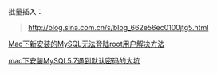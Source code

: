 批量插入：
> http://blog.sina.com.cn/s/blog_662e56ec0100jtg5.html

[Mac下新安装的MySQL无法登陆root用户解决方法](http://www.euryugasaki.com/archives/853)

[mac下安装MySQL5.7遇到默认密码的大坑](http://xiaorui.cc/2016/01/20/mac%E4%B8%8B%E5%AE%89%E8%A3%85mysql5-7%E9%81%87%E5%88%B0%E9%BB%98%E8%AE%A4%E5%AF%86%E7%A0%81%E7%9A%84%E5%A4%A7%E5%9D%91/)


